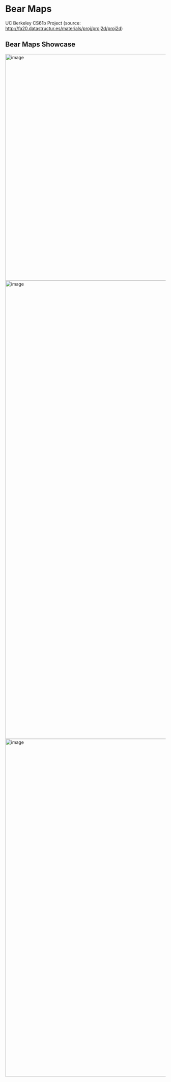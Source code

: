 # Bear Maps

UC Berkeley CS61b Project
(source: http://fa20.datastructur.es/materials/proj/proj2d/proj2d)

## Bear Maps Showcase
<img width="711" alt="image" src="https://user-images.githubusercontent.com/70275050/176960570-7c3c00aa-72a1-464e-9951-834348b1fd97.png">
<img width="1438" alt="image" src="https://user-images.githubusercontent.com/70275050/176959087-0989f8d2-4adc-4256-bf9a-81a9e73e5fee.png">
<img width="1060" alt="image" src="https://user-images.githubusercontent.com/70275050/176959589-22673dd9-73f2-4208-9054-086f7376446b.png">


